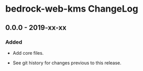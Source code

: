 # bedrock-web-kms ChangeLog

## 0.0.0 - 2019-xx-xx

### Added
- Add core files.

- See git history for changes previous to this release.
